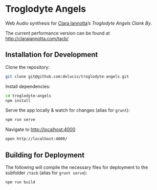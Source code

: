 # Troglodyte Angels

Web Audio synthesis for [Clara Iannotta](http://claraiannotta.com/)’s *Troglodyte Angels Clank By*.

The current performance version can be found at <http://claraiannotta.com/tacb/>

## Installation for Development

Clone the repository:
```bash
git clone git@github.com:delucis/troglodyte-angels.git
```

Install dependencies:    
```bash
cd troglodyte-angels
npm install
```

Serve the app locally & watch for changes (alias for `grunt`):    
```bash
npm run serve
```

Navigate to <http://localhost:4000>    
```bash
open http://localhost:4000/
```

## Building for Deployment

The following will compile the necessary files for deployment to the subfolder `/tacb` (alias for `grunt serve`):
```bash
npm run build
```
